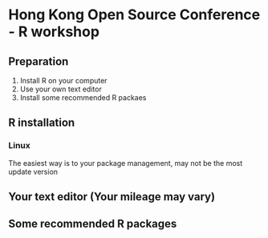 # Hong Kong Open Source Conference - R workshop

## Preparation

1. Install R on your computer
2. Use your own text editor
3. Install some recommended R packaes

## R installation

### Linux

The easiest way is to your package management, may not be the most update version



## Your text editor (Your mileage may vary)

## Some recommended R packages




